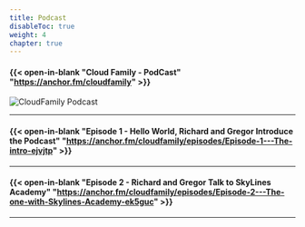 ```yaml
---
title: Podcast
disableToc: true
weight: 4
chapter: true
---
```



#### {{< open-in-blank "Cloud Family - PodCast" "https://anchor.fm/cloudfamily" >}}
![CloudFamily Podcast](/images/CloudFamilyLogonew.png?width=20pc)

---
#### {{< open-in-blank "Episode 1 - Hello World, Richard and Gregor Introduce the Podcast" "https://anchor.fm/cloudfamily/episodes/Episode-1---The-intro-ejvjtp" >}}


---
#### {{< open-in-blank "Episode 2 - Richard and Gregor Talk to SkyLines Academy" "https://anchor.fm/cloudfamily/episodes/Episode-2---The-one-with-Skylines-Academy-ek5guc" >}}
	
---
